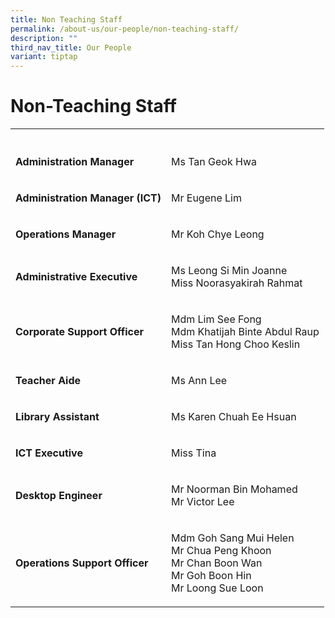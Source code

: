 ```yaml
---
title: Non Teaching Staff
permalink: /about-us/our-people/non-teaching-staff/
description: ""
third_nav_title: Our People
variant: tiptap
---
```

<h1><strong>Non-Teaching Staff</strong></h1>
<table style="minWidth: 50px">
<colgroup>
<col>
<col>
</colgroup>
<tbody>
<tr>
<th rowspan="1" colspan="1">
<p></p>
</th>
<th rowspan="1" colspan="1">
<p></p>
</th>
</tr>
<tr>
<td rowspan="1" colspan="1">
<p><strong>Administration Manager</strong>
</p>
</td>
<td rowspan="1" colspan="1">
<p>Ms Tan Geok Hwa</p>
</td>
</tr>
<tr>
<td rowspan="1" colspan="1">
<p><strong>Administration Manager (ICT)</strong>
</p>
</td>
<td rowspan="1" colspan="1">
<p>Mr Eugene Lim</p>
</td>
</tr>
<tr>
<td rowspan="1" colspan="1">
<p><strong>Operations Manager</strong>
</p>
</td>
<td rowspan="1" colspan="1">
<p>Mr Koh Chye Leong</p>
</td>
</tr>
<tr>
<td rowspan="1" colspan="1">
<p><strong>Administrative Executive</strong>
</p>
</td>
<td rowspan="1" colspan="1">
<p>Ms Leong Si Min Joanne
<br>Miss Noorasyakirah Rahmat</p>
</td>
</tr>
<tr>
<td rowspan="1" colspan="1">
<p><strong>Corporate Support Officer</strong>
</p>
</td>
<td rowspan="1" colspan="1">
<p>Mdm Lim See Fong
<br>Mdm Khatijah Binte Abdul Raup
<br>Miss Tan Hong Choo Keslin</p>
</td>
</tr>
<tr>
<td rowspan="1" colspan="1">
<p><strong>Teacher Aide</strong>
</p>
</td>
<td rowspan="1" colspan="1">
<p>Ms Ann Lee</p>
</td>
</tr>
<tr>
<td rowspan="1" colspan="1">
<p><strong>Library Assistant</strong>
</p>
</td>
<td rowspan="1" colspan="1">
<p>Ms Karen Chuah Ee Hsuan</p>
</td>
</tr>
<tr>
<td rowspan="1" colspan="1">
<p><strong>ICT Executive</strong>
</p>
</td>
<td rowspan="1" colspan="1">
<p>Miss Tina</p>
</td>
</tr>
<tr>
<td rowspan="1" colspan="1">
<p><strong>Desktop Engineer</strong>
</p>
</td>
<td rowspan="1" colspan="1">
<p>Mr Noorman Bin Mohamed
<br>Mr Victor Lee</p>
</td>
</tr>
<tr>
<td rowspan="1" colspan="1">
<p><strong>Operations Support Officer</strong>
</p>
</td>
<td rowspan="1" colspan="1">
<p>Mdm Goh Sang Mui Helen
<br>Mr Chua Peng Khoon
<br>Mr Chan Boon Wan
<br>Mr Goh Boon Hin
<br>Mr Loong Sue Loon</p>
</td>
</tr>
</tbody>
</table>
<p></p>